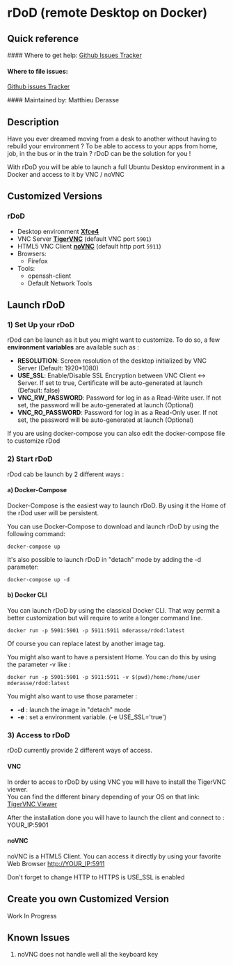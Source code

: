 # rDoD (remote Desktop on Docker)

## Quick reference
#### Where to get help:
[Github Issues Tracker](https://github.com/mderasse/rdod/issues)

#### Where to file issues:
[Github issues Tracker](https://github.com/mderasse/rdod/issues)

#### Maintained by:
Matthieu Derasse


## Description
Have you ever dreamed moving from a desk to another without having to rebuild your environment ? To be able to access to your apps from home, job, in the bus or in the train ?
rDoD can be the solution for you !

With rDoD you will be able to launch a full Ubuntu Desktop environment in a Docker and access to it by VNC / noVNC


## Customized Versions
### rDoD
* Desktop environment [**Xfce4**](http://www.xfce.org)
* VNC Server [**TigerVNC**](https://tigervnc.org/) (default VNC port `5901`)
* HTML5 VNC Client [**noVNC**](https://github.com/novnc/noVNC) (default http port `5911`)
* Browsers:
  * Firefox
* Tools:
  * openssh-client
  * Default Network Tools

## Launch rDoD
### 1) Set Up your rDoD
rDod can be launch as it but you might want to customize. To do so, a few **environment variables** are available such as :
* **RESOLUTION**: Screen resolution of the desktop initialized by VNC Server (Default: 1920*1080)
* **USE_SSL**: Enable/Disable SSL Encryption between VNC Client <-> Server. If set to true, Certificate will be auto-generated at launch (Default: false)
* **VNC_RW_PASSWORD**: Password for log in as a Read-Write user. If not set, the password will be auto-generated at launch (Optional)
* **VNC_RO_PASSWORD**: Password for log in as a Read-Only user. If not set, the password will be auto-generated at launch (Optional)

If you are using docker-compose you can also edit the docker-compose file to customize rDod

### 2) Start rDoD
rDod cab be launch by 2 different ways :

#### a) Docker-Compose
Docker-Compose is the easiest way to launch rDoD. By using it the Home of the rDod user will be persistent.

You can use Docker-Compose to download and launch rDoD by using the following command:
```
docker-compose up
```

It's also possible to launch rDoD in "detach" mode by adding the -d parameter:
```
docker-compose up -d
```

#### b) Docker CLI
You can launch rDoD by using the classical Docker CLI. That way permit a better customization but will require to write a longer command line.
```
docker run -p 5901:5901 -p 5911:5911 mderasse/rdod:latest
```
Of course you can replace latest by another image tag.

You might also want to have a persistent Home. You can do this by using the parameter -v like :
```
docker run -p 5901:5901 -p 5911:5911 -v $(pwd)/home:/home/user mderasse/rdod:latest
```

You might also want to use those parameter :
* **-d** : launch the image in "detach" mode
* **-e** : set a environment variable. (-e USE_SSL='true')

### 3) Access to rDoD
rDoD currently provide 2 different ways of access.
#### VNC
In order to acces to rDoD by using VNC you will have to install the TigerVNC viewer.  
You can find the different binary depending of your OS on that link:  [TigerVNC Viewer](https://bintray.com/tigervnc/stable/tigervnc/1.9.0)

After the installation done you will have to launch the client and connect to :
YOUR_IP:5901

#### noVNC
noVNC is a HTML5 Client. You can access it directly by using your favorite Web Browser
[http://YOUR_IP:5911](http://YOUR_IP:5911)

Don't forget to change HTTP to HTTPS is USE_SSL is enabled


## Create you own Customized Version
Work In Progress

## Known Issues
1) noVNC does not handle well all the keyboard key
